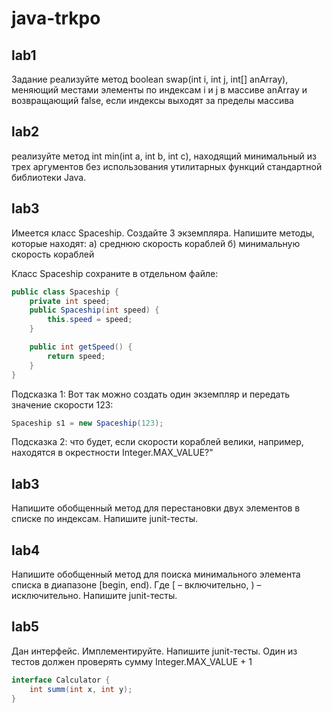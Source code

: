 # java-trkpo

## lab1
Задание
реализуйте метод boolean swap(int i, int j, int[] anArray), меняющий местами элементы по индексам i и j в массиве anArray и возвращающий false, если индексы выходят за пределы массива

## lab2
реализуйте метод int min(int a, int b, int c), находящий минимальный из трех аргументов без использования утилитарных функций стандартной библиотеки Java.

## lab3
Имеется класс Spaceship. Создайте 3 экземпляра. Напишите методы, которые находят:
a) среднюю скорость кораблей
б) минимальную скорость кораблей

Класс Spaceship сохраните в отдельном файле: 
```java
public class Spaceship {
    private int speed;
    public Spaceship(int speed) {
        this.speed = speed;
    }

    public int getSpeed() {
        return speed;
    }
}
```
Подсказка 1:
Вот так можно создать один экземпляр и передать значение скорости 123:
```java
Spaceship s1 = new Spaceship(123);
```
Подсказка 2: что будет, если скорости кораблей велики, например, находятся в окрестности Integer.MAX_VALUE?"

## lab3
Напишите обобщенный метод для перестановки двух элементов в списке по индексам. Напишите junit-тесты.

## lab4
Напишите обобщенный метод для поиска минимального элемента списка в диапазоне [begin, end). Где [ – включительно, ) – исключительно. Напишите junit-тесты.

## lab5
Дан интерфейс. Имплементируйте. Напишите junit-тесты. Один из тестов должен проверять сумму Integer.MAX_VALUE + 1 
```java
interface Calculator {
    int summ(int x, int y);
}
```
